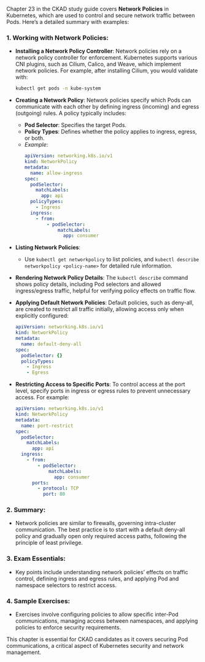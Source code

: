 Chapter 23 in the CKAD study guide covers **Network Policies** in Kubernetes, which are used to control and secure network traffic between Pods. Here’s a detailed summary with examples:

### 1. **Working with Network Policies**:
   - **Installing a Network Policy Controller**: Network policies rely on a network policy controller for enforcement. Kubernetes supports various CNI plugins, such as Cilium, Calico, and Weave, which implement network policies. For example, after installing Cilium, you would validate with:
     ```bash
     kubectl get pods -n kube-system
     ```

   - **Creating a Network Policy**:
     Network policies specify which Pods can communicate with each other by defining ingress (incoming) and egress (outgoing) rules. A policy typically includes:
     - **Pod Selector**: Specifies the target Pods.
     - **Policy Types**: Defines whether the policy applies to ingress, egress, or both.
     - *Example*:
       ```yaml
       apiVersion: networking.k8s.io/v1
       kind: NetworkPolicy
       metadata:
         name: allow-ingress
       spec:
         podSelector:
           matchLabels:
             app: api
         policyTypes:
           - Ingress
         ingress:
           - from:
               - podSelector:
                   matchLabels:
                     app: consumer
       ```

   - **Listing Network Policies**:
     - Use `kubectl get networkpolicy` to list policies, and `kubectl describe networkpolicy <policy-name>` for detailed rule information.

   - **Rendering Network Policy Details**:
     The `kubectl describe` command shows policy details, including Pod selectors and allowed ingress/egress traffic, helpful for verifying policy effects on traffic flow.

   - **Applying Default Network Policies**:
     Default policies, such as deny-all, are created to restrict all traffic initially, allowing access only when explicitly configured:
     ```yaml
     apiVersion: networking.k8s.io/v1
     kind: NetworkPolicy
     metadata:
       name: default-deny-all
     spec:
       podSelector: {}
       policyTypes:
         - Ingress
         - Egress
     ```

   - **Restricting Access to Specific Ports**:
     To control access at the port level, specify ports in ingress or egress rules to prevent unnecessary access. For example:
     ```yaml
     apiVersion: networking.k8s.io/v1
     kind: NetworkPolicy
     metadata:
       name: port-restrict
     spec:
       podSelector:
         matchLabels:
           app: api
       ingress:
         - from:
             - podSelector:
                 matchLabels:
                   app: consumer
           ports:
             - protocol: TCP
               port: 80
     ```

### 2. **Summary**:
   - Network policies are similar to firewalls, governing intra-cluster communication. The best practice is to start with a default deny-all policy and gradually open only required access paths, following the principle of least privilege.

### 3. **Exam Essentials**:
   - Key points include understanding network policies’ effects on traffic control, defining ingress and egress rules, and applying Pod and namespace selectors to restrict access.

### 4. **Sample Exercises**:
   - Exercises involve configuring policies to allow specific inter-Pod communications, managing access between namespaces, and applying policies to enforce security requirements.

This chapter is essential for CKAD candidates as it covers securing Pod communications, a critical aspect of Kubernetes security and network management.